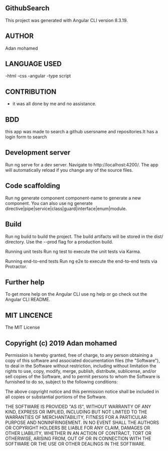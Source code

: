 ## GithubSearch
   This project was generated with Angular CLI version 8.3.19.

 ## AUTHOR
   Adan mohamed

 ## LANGUAGE USED
  -html -css -angular -type script

 ## CONTRIBUTION
-  it was all done by me and no assistance.

 ## BDD
   this app was made to search a github usersname and repositories.It has a login form to search

 ## Development server
   Run ng serve for a dev server. Navigate to http://localhost:4200/. The app will automatically reload if you change any of the source files.

 ## Code scaffolding
   Run ng generate component component-name to generate a new component. You can also use ng generate directive|pipe|service|class|guard|interface|enum|module.

## Build
   Run ng build to build the project. The build artifacts will be stored in the dist/ directory. Use the --prod flag for a production build.

   Running unit tests
   Run ng test to execute the unit tests via Karma.

   Running end-to-end tests
   Run ng e2e to execute the end-to-end tests via Protractor.

 ## Further help
   To get more help on the Angular CLI use ng help or go check out the Angular CLI README.

## MIT LINCENCE
   The MIT License

## Copyright (c) 2019 Adan mohamed

Permission is hereby granted, free of charge, to any person obtaining a copy of this software and associated documentation files (the "Software"), to deal in the Software without restriction, including without limitation the rights to use, copy, modify, merge, publish, distribute, sublicense, and/or sell copies of the Software, and to permit persons to whom the Software is furnished to do so, subject to the following conditions:

The above copyright notice and this permission notice shall be included in all copies or substantial portions of the Software.

THE SOFTWARE IS PROVIDED "AS IS", WITHOUT WARRANTY OF ANY KIND, EXPRESS OR IMPLIED, INCLUDING BUT NOT LIMITED TO THE WARRANTIES OF MERCHANTABILITY, FITNESS FOR A PARTICULAR PURPOSE AND NONINFRINGEMENT. IN NO EVENT SHALL THE AUTHORS OR COPYRIGHT HOLDERS BE LIABLE FOR ANY CLAIM, DAMAGES OR OTHER LIABILITY, WHETHER IN AN ACTION OF CONTRACT, TORT OR OTHERWISE, ARISING FROM, OUT OF OR IN CONNECTION WITH THE SOFTWARE OR THE USE OR OTHER DEALINGS IN THE SOFTWARE.
